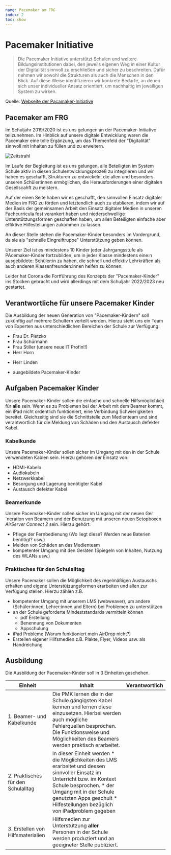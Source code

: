 ```yaml
---
name: Pacemaker am FRG
index: 2
toc: show
---
```


# Pacemaker Initiative

> Die Pacemaker Initiative unterstützt Schulen und weitere Bildungsinstitutionen dabei, den jeweils eigenen Weg in einer Kultur der Digitalität sinnvoll zu erschließen und sicher zu beschreiten. Dafür nehmen wir sowohl die Strukturen als auch die Menschen in den Blick. Auf diese Weise identifizieren wir konkrete Bedarfe, an denen sich unser individueller Ansatz orientiert, um nachhaltig im jeweiligen System zu wirken.

Quelle: [Webseite der Pacamaker-Initiative](https://www.pacemaker-initiative.de "Webseite der Pacamaker-Initiative")


## Pacemaker am FRG
Im Schuljahr 2019/2020 ist es uns gelungen an der Pacemaker-Initiative teilzunehmen. Im Hinblick auf unsere digitale Entwicklung waren die Pacemaker eine tolle Ergänzung, um das Themenfeld der "Digitalität" sinnvoll mit Inhalten zu füllen und zu erweitern.

![Zeitstrahl](/Bilder/pacemaker/pacemaker.png "Zeitstrahl zur Pacemaker Ausbildung")

Im Laufe der Begleitung ist es uns gelungen, alle Beteiligten im System Schule aktiv in diesen Schulentwicklungsprozeß zu integrieren und wir haben es geschafft, Strukturen zu entwickeln, die allen und besonders unseren Schüler:innen ermöglichen, die Herausforderungen einer digitalen Gesellscahft zu meistern.

Auf der einen Seite haben wir es geschafft, den sinnvollen Einsatz digitaler Medien im FRG zu förden und letztendlich auch zu etablieren, indem wir auf der Basis der gemeinsamen Arbeit den Einsatz digitaler Medien in unseren Fachcurricula fest verankert haben und niederschwellige Unterstützungsformen geschaffen haben, um allen Beteiligten einfache aber effiktive Hilfestellungen zukommen zu lassen.

An dieser Stelle stehen die Pacemaker-Kinder besonders im Vordergrund, da sie als "schnelle Eingreiftruppe" Unterstützung geben können.

Unserer Ziel ist es mindestens 10 Kinder jeder Jahrgangsstufe als PAcemaker-Kinder fortzubilden, um in jeder Klasse mindestens eine:n ausgebildete: Schüler:in zu haben, die schnell und effektiv Lehrkräften als auch anderen Klassenfreunden:innen helfen zu können.


Leider hat Corona die Fortführung des Konzepts der "Pacemaker-Kinder" ins Stocken gebracht und wird allerdings mit dem Schuljahr 2022/2023 neu gestartet.


## Verantwortliche für unsere Pacemaker Kinder
Die Ausbildung der neuen Generation von "Pacemaker-Kindern" soll zukünftig auf mehrere Schultern verteilt werden. Hierzu steht uns ein Team von Experten aus unterschiedlichen Bereichen der Schule zur Verfügung:
* Frau Dr. Pietzko
* Frau Schürmann
* Frau Stiller (unsere neue IT Profin!!)
* Herr Horn
+ Herr Linden
* ausgebildete Pacemaker-Kinder

## Aufgaben Pacemaker Kinder
Unsere Pacemaker-Kinder sollen die einfache und schnelle Hilfsmöglichkeit für **alle** sein. Wenn es zu Problemen bei der Arbeit mit dem Beamer kommt, ein iPad nicht ordentlich funktioniert, eine Verbindung Schwierigkeiten bereitet.
Gleichzeitig sind sie die Schnittstelle zum Medienteam und sind verantwortlich für die Meldung von Schäden und den Austausch defekter Kabel.

### Kabelkunde
Unsere Pacemaker-Kinder sollen sicher im Umgang mit den in der Schule verwendeten Kablen sein. Hierzu gehören der Einsatz von:
* HDMI-Kabeln
* Audiokabeln
* Netzwerkkabel
* Besorgung und Lagerung benötigter Kabel
* Austausch defekter Kabel

### Beamerkunde
Unsere Pacemaker-Kinder sollen sicher im Umgang mit der neuen Ger´neration von Beamern und der Benutzung mit unseren neuen Setopboxen _AirServer Connect 2_ sein. Hierzu gehört:
* Pflege der Fernbedienung (Wo liegt diese? Werden neue Baterien benötigt? usw.)
* Melden von Schäden an das Medienteam
* kompetenter Umgang mit den Geräten (Spiegeln von Inhalten, Nutzung des WLANs usw.)

### Praktisches für den Schulalltag
Unsere Pacemaker sollen die Möglichkeit des regelmäßigen Austauschs erhalten und eigene Unterstützungsformen erarbeiten und allen zur Verfügung stellen. Hierzu zählen z.B.
* kompetenter Umgang mit unserem LMS (webweaver), um andere (Schüler:innen, Lehrer:innen und Eltern) bei Problemen zu unterstützen
* an der Schule geforderte Mindeststandards vermitteln können  
    * pdf Erstellung
    * Benennung von Dokumenten
    * Appschulung
* iPad Probleme (Warum funktioniert mein AirDrop nicht?)
* Erstellen eigener Hilfsmedien z.B. Plakte, Flyer, Videos usw. als Handreichung

## Ausbildung
Die Ausbildung der Pacemaker-Kinder soll in 3 Einheiten geschehen. 

| Einheit                            	| Inhalt                                                                                                                                                                                                                                                     	| Verantwortlich 	|
|------------------------------------	|------------------------------------------------------------------------------------------------------------------------------------------------------------------------------------------------------------------------------------------------------------	|:--------------:	|
| 1. Beamer- und Kabelkunde          	| Die PMK lernen die in der Schule gängigsten Kabel kennen und lernen diese einzusetzen. Hierbei werden auch mögliche Fehlerquellen besprochen. Die Funktionsweise und Möglichkeiten des Beamers werden praktisch erarbeitet.                                	|                	|
| 2. Praktisches für den Schulalltag 	| In dieser Einheit werden  * die Möglichkeiten des LMS erarbeitet und dessen sinnvoller Einsatz im Unterricht bzw. im Kontext Schule besprochen. * der Umgang mit in der Schule genutzten Apps geschult * Hilfestellungen bezüglich von iPadproblem gegeben 	|                	|
| 3. Erstellen von Hilfsmaterialien  	| Hilfsmedien zur Unterstützung **aller** Personen in der Schule werden produziert und an geeigneter Stelle publiziert.                                                                                                                                      	|                	|

